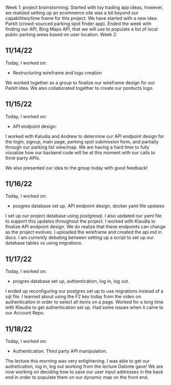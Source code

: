 Week 1: project brainstorming. Started with toy trading app ideas, however, we realized setting up an ecommerce site was a bit beyond our capabilities/time frame for this project. We have started with a new idea: ParkIt (crowd-sourced parking spot finder app). Ended the week with finding our API, Bing Maps API, that we will use to populate a list of local public parking areas based on user location.
Week 2:
## 11/14/22
Today, I worked on:
* Restructuring wireframe and logo creation

We worked together as a group to finalize our wireframe design for our ParkIt idea. We also collaborated together to create our porducts logo.

## 11/15/22
Today, I worked on:
* API endpoint design:

I worked with Kaludia and Andrew to determine our API endpoint design for the login, signup, main page, parking spot submission form, and partially through our parking list view/map. We are having a hard time to fully visualize how our backend code will be at this moment with our calls to third-party APIs.

We also presented our idea to the group today with good feedback!

## 11/16/22
Today, I worked on:
* posgres database set up, API endpoint design, docker yaml file updates

I set up our project database using postgresql. I also updated our yaml file to support this updates throughout the project. I worked with Klaudia to finalize API endpoint design. We do realize that these endpoints can change as the project evolves. I uploaded the wireframe and created the api.md in docs. I am currently debating between setting up a script to set up our database tables vs using migrations.

## 11/17/22
Today, I worked on:
* progres database set up, authentication, log in, log out.

I ended up reconfiguring our postgres set up to use migrations instead of a sql file. I learned about using the F2 key today from the video on authentication in order to select all items on a page. Worked for a long time with Klaudia to get authentication set up. Had some issues when it came to our Account Repo.

## 11/18/22
Today, I worked on:
* Authentication. Third party API manipulation.

The lecture this morning was very enlightening. I was able to get our authetication, log in, log out working from the lecture Dalonte gave! We are now working on deciding how to save our user input addresses in the back end in order to populate them on our dynamic map on the front end.
